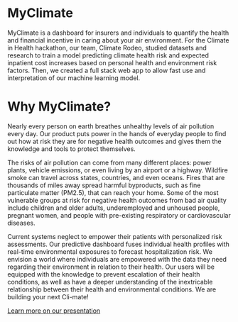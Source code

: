 # MyClimate
MyClimate is a dashboard for insurers and individuals to quantify the health and financial incentive in caring about your air environment. For the Climate in Health hackathon, our team, Climate Rodeo, studied datasets and research to train a model predicting climate health risk and expected inpatient cost increases based on personal health and environment risk factors. Then, we created a full stack web app to allow fast use and interpretation of our machine learning model.

# Why MyClimate?
Nearly every person on earth breathes unhealthy levels of air pollution every day. Our product puts power in the hands of everyday people to find out how at risk they are for negative health outcomes and gives them the knowledge and tools to protect themselves.

​The risks of air pollution can come from many different places: power plants, vehicle emissions, or even living by an airport or a highway. Wildfire smoke can travel across states, countries, and even oceans. Fires that are thousands of miles away spread harmful byproducts, such as fine particulate matter (PM2.5), that can reach your home. Some of the most vulnerable groups at risk for negative health outcomes from bad air quality include children and older adults, underemployed and unhoused people, pregnant women, and people with pre-existing respiratory or cardiovascular diseases.

Current systems neglect to empower their patients with personalized risk assessments. Our predictive dashboard fuses individual health profiles with real-time environmental exposures to forecast hospitalization risk. We envision a world where individuals are empowered with the data they need regarding their environment in relation to their health. Our users will be equipped with the knowledge to prevent escalation of their health conditions, as well as have a deeper understanding of the inextricable relationship between their health and environmental conditions. We are building your next Cli-mate!

[Learn more on our presentation](https://docs.google.com/presentation/d/1DNszsXf0gz9VtrHwc9nSbnHv0P1zD9GSOx2IchwJXkI/edit?usp=sharing)

